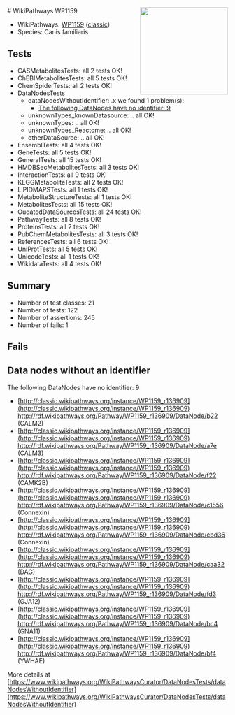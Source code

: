 <img style="float: right; width: 200px" src="https://upload.wikimedia.org/wikipedia/commons/thumb/8/83/Wplogo_with_text_500.png/640px-Wplogo_with_text_500.png" />
# WikiPathways WP1159

* WikiPathways: [WP1159](https://wikipathways.org/pathways/WP1159) ([classic](https://classic.wikipathways.org/instance/WP1159))
* Species: Canis familiaris
## Tests
* CASMetabolitesTests: all 2 tests OK!
* ChEBIMetabolitesTests: all 5 tests OK!
* ChemSpiderTests: all 2 tests OK!
* DataNodesTests
    * dataNodesWithoutIdentifier: .x we found 1 problem(s):
        * [The following DataNodes have no identifier: 9](#d2d32fa8)
    * unknownTypes_knownDatasource: .. all OK!
    * unknownTypes: .. all OK!
    * unknownTypes_Reactome: .. all OK!
    * otherDataSource: .. all OK!
* EnsemblTests: all 4 tests OK!
* GeneTests: all 5 tests OK!
* GeneralTests: all 15 tests OK!
* HMDBSecMetabolitesTests: all 3 tests OK!
* InteractionTests: all 9 tests OK!
* KEGGMetaboliteTests: all 2 tests OK!
* LIPIDMAPSTests: all 1 tests OK!
* MetaboliteStructureTests: all 1 tests OK!
* MetabolitesTests: all 15 tests OK!
* OudatedDataSourcesTests: all 24 tests OK!
* PathwayTests: all 8 tests OK!
* ProteinsTests: all 2 tests OK!
* PubChemMetabolitesTests: all 3 tests OK!
* ReferencesTests: all 6 tests OK!
* UniProtTests: all 5 tests OK!
* UnicodeTests: all 1 tests OK!
* WikidataTests: all 4 tests OK!


## Summary

* Number of test classes: 21
* Number of tests: 122
* Number of assertions: 245
* Number of fails: 1

## Fails

<a name="d2d32fa8" />

## Data nodes without an identifier

The following DataNodes have no identifier: 9

* [http://classic.wikipathways.org/instance/WP1159_r136909](http://classic.wikipathways.org/instance/WP1159_r136909) http://rdf.wikipathways.org/Pathway/WP1159_r136909/DataNode/b22 (CALM2)
* [http://classic.wikipathways.org/instance/WP1159_r136909](http://classic.wikipathways.org/instance/WP1159_r136909) http://rdf.wikipathways.org/Pathway/WP1159_r136909/DataNode/a7e (CALM3)
* [http://classic.wikipathways.org/instance/WP1159_r136909](http://classic.wikipathways.org/instance/WP1159_r136909) http://rdf.wikipathways.org/Pathway/WP1159_r136909/DataNode/f22 (CAMK2B)
* [http://classic.wikipathways.org/instance/WP1159_r136909](http://classic.wikipathways.org/instance/WP1159_r136909) http://rdf.wikipathways.org/Pathway/WP1159_r136909/DataNode/c1556 (Connexin)
* [http://classic.wikipathways.org/instance/WP1159_r136909](http://classic.wikipathways.org/instance/WP1159_r136909) http://rdf.wikipathways.org/Pathway/WP1159_r136909/DataNode/cbd36 (Connexin)
* [http://classic.wikipathways.org/instance/WP1159_r136909](http://classic.wikipathways.org/instance/WP1159_r136909) http://rdf.wikipathways.org/Pathway/WP1159_r136909/DataNode/caa32 (DAG)
* [http://classic.wikipathways.org/instance/WP1159_r136909](http://classic.wikipathways.org/instance/WP1159_r136909) http://rdf.wikipathways.org/Pathway/WP1159_r136909/DataNode/fd3 (GJA12)
* [http://classic.wikipathways.org/instance/WP1159_r136909](http://classic.wikipathways.org/instance/WP1159_r136909) http://rdf.wikipathways.org/Pathway/WP1159_r136909/DataNode/bc4 (GNA11)
* [http://classic.wikipathways.org/instance/WP1159_r136909](http://classic.wikipathways.org/instance/WP1159_r136909) http://rdf.wikipathways.org/Pathway/WP1159_r136909/DataNode/bf4 (YWHAE)


More details at [https://www.wikipathways.org/WikiPathwaysCurator/DataNodesTests/dataNodesWithoutIdentifier](https://www.wikipathways.org/WikiPathwaysCurator/DataNodesTests/dataNodesWithoutIdentifier)

